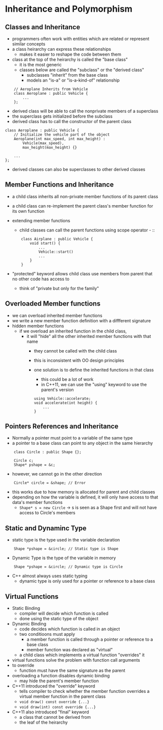 # Inheritance and Polymorphism

## Classes and Inheritance
- programmers often work with entities which are related or represent similar concepts
- a class heirarchy can express these relationships
    - makes it easier to reshape the code between them
- class at the top of the heirarchy is called the "base class"
    - it is the most generic
    - classes below are called the "subclass" or the "derived class"
        - subclasses "inherit" from the base class
        - models an "is-a" or "is-a-kind-of" relationship
    
```
    // Aeroplane Inherits from Vehicle
    class Aeroplane : public Vehicle {
        ...
    };
```

- derived class will be able to call the nonprivate members of a superclass
- the superclass gets initialized before the subclass
- derived class has to call the constructor of the parent class

```
class Aeroplane : public Vehicle {
    // Initialize the vehicle part of the object
    Aeroplane(int max_speed, int max_height) : 
        Vehicle(max_speed),
        max_height(max_height) {}

    ...
};
```

- derived classes can also be superclasses to other derived classes

## Member Functions and Inheritance
- a child class inherits all non-private member functions of its parent class
- a child class can re-implement the parent class's member function for its own function
- extending member functions
    - child classes can call the parent functions using scope operator - ::

    ```
        class Airplane : public Vehicle {
            void start() {
                ...
                Vehicle::start()
                ...
            }
        }
    ```

- "protected" keyword allows child class use members from parent that no other code has access to
    - think of "private but only for the family"

## Overloaded Member functions
- we can overload inherited member functions
- we write a new member function definition with a diffferent signature
- hidden member functions
    - if we overload an inherited function in the child class, 
        - it will "hide" all the other inherited member functions with that name
            - they cannot be called with the child class
            - this is inconsistent with OO design principles
            - one solution is to define the inherited functions in that class
                - this could be a lot of work
                - in C++11, we can use the "using" keyword to use the parent's version
                
                ```
                using Vehicle::accelerate;
                void accelerate(int height) {
                    ...
                }
                ```

## Pointers References and Inheritance
- Normally a pointer must point to a variable of the same type
- a pointer to a base class can point to any object in the same hierarchy

```
    class Circle : public Shape {};

    Circle c;
    Shape* pshape = &c;

```
- however, we cannot go in the other direction
```
    Circle* circle = &shape; // Error
```

- this works due to how memory is allocated for parent and child classes
- depending on how the variable is defined, it will only have access to that data's member functions
    - `Shape* s = new Circle` -> s is seen as a Shape first and will not have access to Circle's members

## Static and Dynaminc Type
- static type is the type used in the variable declaration
```
    Shape *pshape = &circle; // Static type is Shape
```

- Dynamic Type is the type of the variable in memory
```
    Shape *pshape = &circle; // Dynamic type is Circle
```

- C++ almost always uses static typing
    - dynamic type is only used for a pointer or reference to a base class

## Virtual Functions
- Static Binding
    - compiler will decide which function is called
    - done using the static type of the object
- Dynamic Binding
    - code decides which function is called in an object
    - two conditioons must apply 
        - a member function is called through a pointer or reference to a base class
        - member function was declared as "virtual" 
    - a child class which implements a virtual function "overrides" it
- virtual functions solve the problem with function call arguments
- to override
    - function must have the same signature as the parent
- overloading a function disables dynamic binding
    - may hide the parent's member function
- C++11 introduced the "override" keyword
    - tells compiler to check whether the member function overrides a 
    virtual member function in the parent class
    - `void draw() const override {...}`
    - `void draw(int) const override {...}`
- C++11 also introduced "final" keyword
    - a class that cannot be derived from
    - the leaf of the heirarchy